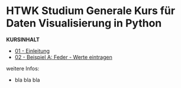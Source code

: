 # HTWK Studium Generale Kurs für Daten Visualisierung in Python

**KURSINHALT**

- [01 - Einleitung](01-Einleitung/Einleitung.md) 
- [02 - Beispiel A: Feder - Werte eintragen](02-Beispiel_A-Federn-Werte-eintragen/02-Werte-Eintragen.ipynb)


weitere Infos:
- bla bla bla
